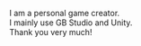 I am a personal game creator.<br>
I mainly use GB Studio and Unity.<br>
Thank you very much!

<!---
Cobalt-Aoi/Cobalt-Aoi is a ✨ special ✨ repository because its `README.md` (this file) appears on your GitHub profile.
You can click the Preview link to take a look at your changes.
--->

